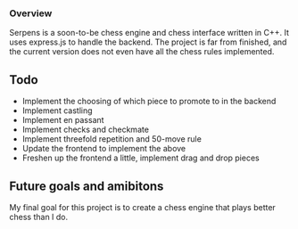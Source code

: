### Overview

Serpens is a soon-to-be chess engine and chess interface written in C++. It uses express.js to handle the backend. The project is far from finished, and the current version does not even have all the chess rules implemented. 

## Todo
 - Implement the choosing of which piece to promote to in the backend
 - Implement castling
 - Implement en passant
 - Implement checks and checkmate
 - Implement threefold repetition and 50-move rule
 - Update the frontend to implement the above
 - Freshen up the frontend a little, implement drag and drop pieces

## Future goals and amibitons

My final goal for this project is to create a chess engine that plays better chess than I do. 
